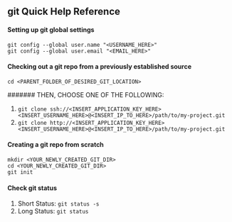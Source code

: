## git Quick Help Reference

#### Setting up git global settings
```
git config --global user.name "<USERNAME_HERE>"
git config --global user.email "<EMAIL_HERE>"
```

#### Checking out a git repo from a previously established source
```
cd <PARENT_FOLDER_OF_DESIRED_GIT_LOCATION>
```
####### THEN, CHOOSE ONE OF THE FOLLOWING:
  1. `git clone ssh://<INSERT_APPLICATION_KEY_HERE><INSERT_USERNAME_HERE>@<INSERT_IP_TO_HERE>/path/to/my-project.git`
  2. `git clone http://<INSERT_APPLICATION_KEY_HERE><INSERT_USERNAME_HERE>@<INSERT_IP_TO_HERE>/path/to/my-project.git`

#### Creating a git repo from scratch
```
mkdir <YOUR_NEWLY_CREATED_GIT_DIR>
cd <YOUR_NEWLY_CREATED_GIT_DIR>
git init
```

#### Check git status
1. Short Status: `git status -s`
2. Long Status: `git status`

